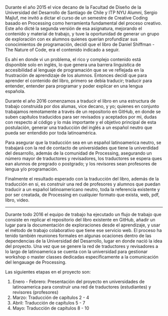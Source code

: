 Durante el año 2015 el vice decano de la Facultad de Diseño de la Universidad del Desarrollo de Santiago de Chile y ITP NYU Alumni, Sergio Majluf, me invitó a dictar el curso de un semestre de Creative Coding basado en Processing como herramienta fundamental del proceso creativo. Este año dicté la segunda versión de esa asignatura, mejorando el contenido y material de trabajo, y tuve la oportunidad de generar un grupo de exploración con ex alumnos quienes querían profundizar sus conocimientos de programación, decidí que el libro de Daniel Shiffman - The Nature of Code, era el contenido indicado a seguir.

Es ahí en donde vi un problema, el rico y complejo contenido está disponible solo en inglés, lo que genera una barrera linguistica de accesibilidad al lenguaje de programación que se ve reflejada en la frustración de aprendizaje de los alumnos. Entonces decidí que para aprender el contenido del libro, primero se debía traducir; traducir para entender, entender para programar y poder explicar en una lengua española.

Durante el año 2016 comenzamos a traducir el libro en una estructura de trabajo construida por dos alumas, vice decano, y yo; quienes en conjunto trabajamos remotamente a través de un repositorio en GitHub, en donde se suben capítulos traducidos para ser revisados y aceptados por mi, dudas con respecto al código y lo más importante y el objetivo principal de esta postulación, generar una traducción del inglés a un español neutro que pueda ser entendido por toda latinoamérica. 

Para asegurar que la traducción sea en un español latinoamerica neutro, se trabajará con la red de contacto de universidades que tiene la univerdidad del desarrollo, además de la comunidad de Processing, asegurando un número mayor de traductores y revisadores, los traductores se espera ques ean alunnos de pregrado o postgrado; y los revisores sean profesores de lengua y/o programación.

Finalmente el resultado esperado con la traducción del libro, además de la traducción en si, es construir una red de profesores y alumnos que puedan traducir a un español latinoamericano neutro, toda la referencia existente y por ser creatada, de Processing en cualquier formato que exista, web, pdf, libro, video.



------



Durante todo 2016 el equipo de trabajo ha ejecutado un flujo de trabajo que consiste en replicar el repositorio del libro existente en GitHub, añadir un lugar para la documentación de exploraciones desde el aprendizaje, y usar el método de trabajo colaborativo que tiene ese servicio web. El proceso ha tenido también reuniones formales en algunas ocaciones dentro de las dependencias de la Universidad del Desarrollo, lugar en donde nació la idea del proyecto. Una vez que se genere la red de traductores y revisadores a lo largo de latinoamerica se cuenta con la universidad para gestionar workshop o master classes dedicadas específicamente a la comunicación del lengauage de Processing.

Las siguientes etapas en el proyecto son:

1. Enero - Febrero: Presentación del proyecto en universidades de latinoamerica para construir una red de traductores (estudiantes) y revisores (profesores)
2. Marzo: Traducción de capítulos 2 - 4
3. Abril: Traducción de capítulos 5 - 7
4. Mayo: Traducción de capítulos 8 - 10